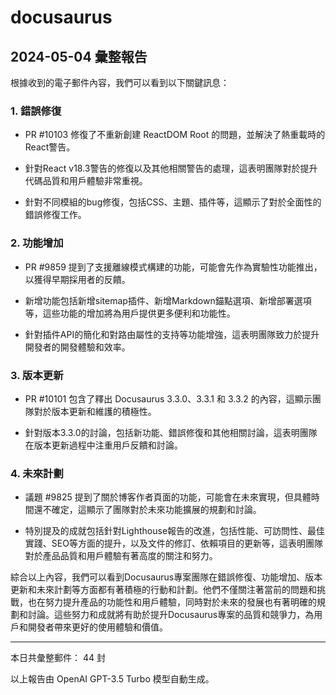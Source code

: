# docusaurus

## 2024-05-04 彙整報告

根據收到的電子郵件內容，我們可以看到以下關鍵訊息：



### 1. 錯誤修復

- PR #10103 修復了不重新創建 ReactDOM Root 的問題，並解決了熱重載時的React警告。

- 針對React v18.3警告的修復以及其他相關警告的處理，這表明團隊對於提升代碼品質和用戶體驗非常重視。

- 針對不同模組的bug修復，包括CSS、主題、插件等，這顯示了對於全面性的錯誤修復工作。



### 2. 功能增加

- PR #9859 提到了支援離線模式構建的功能，可能會先作為實驗性功能推出，以獲得早期採用者的反饋。

- 新增功能包括新增sitemap插件、新增Markdown錨點選項、新增部署選項等，這些功能的增加將為用戶提供更多便利和功能性。

- 針對插件API的簡化和對路由屬性的支持等功能增強，這表明團隊致力於提升開發者的開發體驗和效率。



### 3. 版本更新

- PR #10101 包含了釋出 Docusaurus 3.3.0、3.3.1 和 3.3.2 的內容，這顯示團隊對於版本更新和維護的積極性。

- 針對版本3.3.0的討論，包括新功能、錯誤修復和其他相關討論，這表明團隊在版本更新過程中注重用戶反饋和討論。



### 4. 未來計劃

- 議題 #9825 提到了關於博客作者頁面的功能，可能會在未來實現，但具體時間還不確定，這顯示了團隊對於未來功能擴展的規劃和討論。

- 特別提及的成就包括針對Lighthouse報告的改進，包括性能、可訪問性、最佳實踐、SEO等方面的提升，以及文件的修訂、依賴項目的更新等，這表明團隊對於產品品質和用戶體驗有著高度的關注和努力。



綜合以上內容，我們可以看到Docusaurus專案團隊在錯誤修復、功能增加、版本更新和未來計劃等方面都有著積極的行動和計劃。他們不僅關注著當前的問題和挑戰，也在努力提升產品的功能性和用戶體驗，同時對於未來的發展也有著明確的規劃和討論。這些努力和成就將有助於提升Docusaurus專案的品質和競爭力，為用戶和開發者帶來更好的使用體驗和價值。



---



本日共彙整郵件： 44 封



以上報告由 OpenAI GPT-3.5 Turbo 模型自動生成。